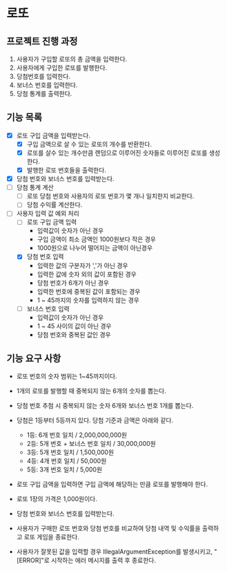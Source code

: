 # 로또

## 프로젝트 진행 과정
1. 사용자가 구입할 로또의 총 금액을 입력한다.
2. 사용자에게 구입한 로또를 발행한다.
3. 당첨번호를 입력한다.
4. 보너스 번호를 입력한다.
5. 당첨 통계를 출력한다.

## 기능 목록
- [x] 로또 구입 금액을 입력받는다.
  - [x] 구입 금액으로 살 수 있는 로또의 개수를 반환한다.
  - [x] 로또를 살수 있는 개수만큼 랜덤으로 이루어진 숫자들로 이루어진 로또를 생성한다.
  - [x] 발행한 로또 번호들을 출력한다.
- [x] 당첨 번호와 보너스 번호를 입력받는다.
- [ ] 당첨 통계 계산
  - [ ] 로또 당첨 번호와 사용자의 로또 번호가 몇 개나 일치한지 비교한다.
  - [ ] 당첨 수익률 계산한다.
- [ ] 사용자 입력 값 예외 처리
  - [ ] 로또 구입 금액 입력
    - 입력값이 숫자가 아닌 경우
    - 구입 금액이 최소 금액인 1000원보다 작은 경우
    - 1000원으로 나누어 떨어지는 금액이 아닌경우 
  - [x] 당첨 번호 입력
    - 입력한 값의 구분자가 ','가 아닌 경우
    - 입력한 값에 숫자 외의 값이 포함된 경우
    - 당첨 번호가 6개가 아닌 경우
    - 입력한 번호에 중복된 값이 포함되는 경우
    - 1 ~ 45까지의 숫자를 입력하지 않는 경우
  - [ ] 보너스 번호 입력
    - 입력값이 숫자가 아닌 경우
    - 1 ~ 45 사이의 값이 아닌 경우
    - 당첨 번호와 중복된 값인 경우


## 기능 요구 사항
- 로또 번호의 숫자 범위는 1~45까지이다.
- 1개의 로또를 발행할 때 중복되지 않는 6개의 숫자를 뽑는다.
- 당첨 번호 추첨 시 중복되지 않는 숫자 6개와 보너스 번호 1개를 뽑는다.
- 당첨은 1등부터 5등까지 있다. 당첨 기준과 금액은 아래와 같다.
    - 1등: 6개 번호 일치 / 2,000,000,000원
    - 2등: 5개 번호 + 보너스 번호 일치 / 30,000,000원
    - 3등: 5개 번호 일치 / 1,500,000원
    - 4등: 4개 번호 일치 / 50,000원
    - 5등: 3개 번호 일치 / 5,000원

- 로또 구입 금액을 입력하면 구입 금액에 해당하는 만큼 로또를 발행해야 한다.
- 로또 1장의 가격은 1,000원이다.
- 당첨 번호와 보너스 번호를 입력받는다.
- 사용자가 구매한 로또 번호와 당첨 번호를 비교하여 당첨 내역 및 수익률을 출력하고 로또 게임을 종료한다.
- 사용자가 잘못된 값을 입력할 경우 IllegalArgumentException를 발생시키고, "[ERROR]"로 시작하는 에러 메시지를 출력 후 종료한다.